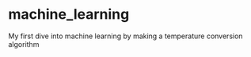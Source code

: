 # machine_learning
My first dive into machine learning by making a temperature conversion algorithm
